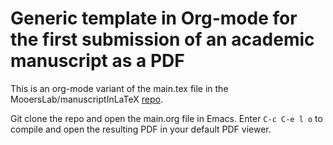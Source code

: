 # Generic template in Org-mode for the first submission of an academic manuscript as a PDF

This is an org-mode variant of the main.tex file in the MooersLab/manuscriptInLaTeX [repo](https://github.com/MooersLab/manuscriptInLaTeX).

Git clone the repo and open the main.org file in Emacs.
Enter `C-c C-e l o` to compile and open the resulting PDF in your default PDF viewer.
